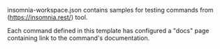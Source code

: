 insomnia-workspace.json contains samples for testing commands from (https://insomnia.rest/) tool. 

Each command defined in this template has configured a "docs" page containing link to the command's documentation.

